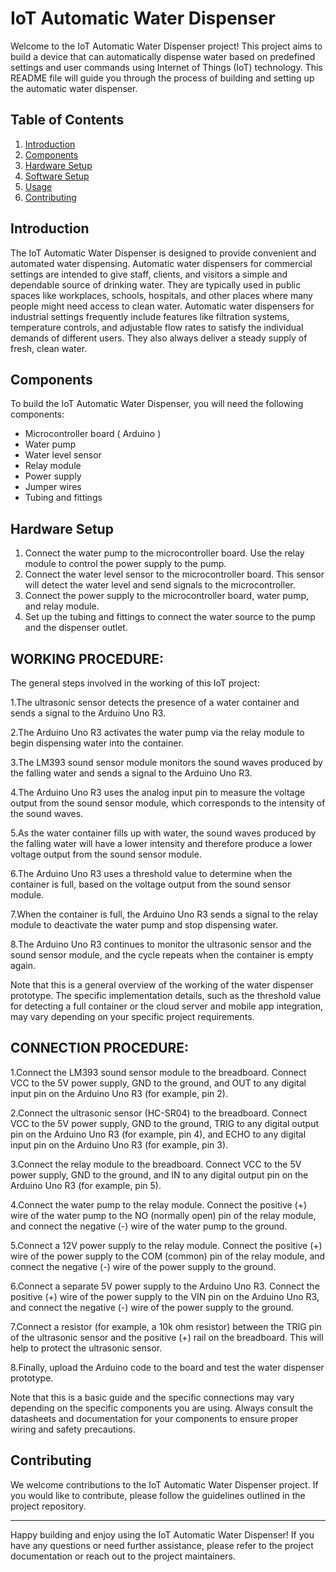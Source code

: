 # IoT Automatic Water Dispenser

Welcome to the IoT Automatic Water Dispenser project! This project aims to build a device that can automatically dispense water based on predefined settings and user commands using Internet of Things (IoT) technology. This README file will guide you through the process of building and setting up the automatic water dispenser.

## Table of Contents

1. [Introduction](#introduction)
2. [Components](#components)
3. [Hardware Setup](#hardware-setup)
4. [Software Setup](#software-setup)
5. [Usage](#usage)
6. [Contributing](#contributing)


## Introduction

The IoT Automatic Water Dispenser is designed to provide convenient and automated water dispensing. Automatic water dispensers for commercial settings are intended to give staff, clients, and visitors a simple and dependable source of drinking water. They are typically used in public spaces like workplaces, schools, hospitals, and other places where many people might need access to clean water. Automatic water dispensers for industrial settings frequently include features like filtration systems, temperature controls, and adjustable flow rates to satisfy the individual demands of different users. They also always deliver a steady supply of fresh, clean water.

## Components

To build the IoT Automatic Water Dispenser, you will need the following components:

- Microcontroller board ( Arduino )
- Water pump
- Water level sensor
- Relay module
- Power supply
- Jumper wires
- Tubing and fittings
## Hardware Setup

1. Connect the water pump to the microcontroller board. Use the relay module to control the power supply to the pump.
2. Connect the water level sensor to the microcontroller board. This sensor will detect the water level and send signals to the microcontroller.
3. Connect the power supply to the microcontroller board, water pump, and relay module.
4. Set up the tubing and fittings to connect the water source to the pump and the dispenser outlet.

## WORKING PROCEDURE:
The general steps involved in the working of this IoT project:

1.The ultrasonic sensor detects the presence of a water container and sends a signal to the Arduino Uno R3.

2.The Arduino Uno R3 activates the water pump via the relay module to begin dispensing water into the container.

3.The LM393 sound sensor module monitors the sound waves produced by the falling water and sends a signal to the Arduino Uno R3.

4.The Arduino Uno R3 uses the analog input pin to measure the voltage output from the sound sensor module, which corresponds to the intensity of the sound waves.

5.As the water container fills up with water, the sound waves produced by the falling water will have a lower intensity and therefore produce a lower voltage output from the sound sensor module.

6.The Arduino Uno R3 uses a threshold value to determine when the container is full, based on the voltage output from the sound sensor module.

7.When the container is full, the Arduino Uno R3 sends a signal to the relay module to deactivate the water pump and stop dispensing water.

8.The Arduino Uno R3 continues to monitor the ultrasonic sensor and the sound sensor module, and the cycle repeats when the container is empty again.

Note that this is a general overview of the working of the water dispenser prototype. The specific implementation details, such as the threshold value for detecting a full container or the cloud server and mobile app integration, may vary depending on your specific project requirements.

## CONNECTION PROCEDURE: 

1.Connect the LM393 sound sensor module to the breadboard. Connect VCC to the 5V power supply, GND to the ground, and OUT to any digital input pin on the Arduino Uno R3 (for example, pin 2).

2.Connect the ultrasonic sensor (HC-SR04) to the breadboard. Connect VCC to the 5V power supply, GND to the ground, TRIG to any digital output pin on the Arduino Uno R3 (for example, pin 4), and ECHO to any digital input pin on the Arduino Uno R3 (for example, pin 3).

3.Connect the relay module to the breadboard. Connect VCC to the 5V power supply, GND to the ground, and IN to any digital output pin on the Arduino Uno R3 (for example, pin 5).

4.Connect the water pump to the relay module. Connect the positive (+) wire of the water pump to the NO (normally open) pin of the relay module, and connect the negative (-) wire of the water pump to the ground.

5.Connect a 12V power supply to the relay module. Connect the positive (+) wire of the power supply to the COM (common) pin of the relay module, and connect the negative (-) wire of the power supply to the ground.

6.Connect a separate 5V power supply to the Arduino Uno R3. Connect the positive (+) wire of the power supply to the VIN pin on the Arduino Uno R3, and connect the negative (-) wire of the power supply to the ground.

7.Connect a resistor (for example, a 10k ohm resistor) between the TRIG pin of the ultrasonic sensor and the positive (+) rail on the breadboard. This will help to protect the ultrasonic sensor.

8.Finally, upload the Arduino code to the board and test the water dispenser prototype.

Note that this is a basic guide and the specific connections may vary depending on the specific components you are using. Always consult the datasheets and documentation for your components to ensure proper wiring and safety precautions.

## Contributing

We welcome contributions to the IoT Automatic Water Dispenser project. If you would like to contribute, please follow the guidelines outlined in the project repository.

-----------------------------------------------------------------------------------------------------------------------------------------------------------------------------
Happy building and enjoy using the IoT Automatic Water Dispenser! If you have any questions or need further assistance, please refer to the project documentation or reach out to the project maintainers.
